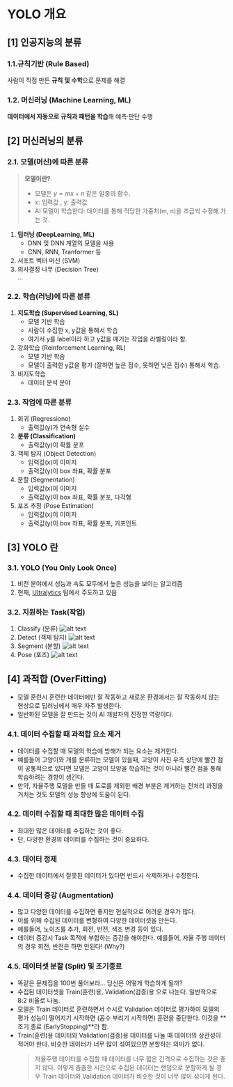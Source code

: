 # YOLO 개요

## [1] 인공지능의 분류

### 1.1.규칙기반 (Rule Based)
사람이 직접 만든 **규칙 및 수학**으로 문제를 해결  

### 1.2. 머신러닝 (Machine Learning, ML)
**데이터에서 자동으로 규칙과 패턴을 학습**해 예측·판단 수행  

## [2] 머신러닝의 분류

### 2.1. 모델(머신)에 따른 분류

> **모델이란?**  
> - 모델은 $y=mx+n$ 같은 일종의 함수.  
> - x: 입력값 , y: 출력값  
> - AI 모델이 학습한다: 데이터를 통해 적당한 가중치(m, n)을 조금씩 수정해 가는 것.


1. **딥러닝 (DeepLearning, ML)**  
    - DNN 및 DNN 계열의 모델을 사용
    - CNN, RNN, Tranformer 등
1. 서포트 벡터 머신 (SVM)
1. 의사결정 나무 (Decision Tree)    
...


### 2.2. 학습(러닝)에 따른 분류
1. **지도학습 (Supervised Learning, SL)**
    - 모델 기반 학습
    - 사람이 수집한 x, y값을 통해서 학습
    - 여기서 y를 label이라 하고 y값을 매기는 작업을 라벨링이라 함.
1. 강화학습 (Reinforcement Learning, RL)
    - 모델 기반 학습
    - 모델이 출력한 y값을 평가 (잘하면 높은 점수, 못하면 낮은 점수) 통해서 학습.
1. 비지도학습
    - 데이터 분석 분야

### 2.3. 작업에 따른 분류
1. 회귀 (Regressiono)
    - 출력값(y)가 연속형 실수
1. **분류 (Classification)**
    - 출력값(y)이 확률 분포
1. 객체 탐지 (Object Detection)
    - 입력값(x)이 이미지
    - 출력값(y)이 box 좌표, 확률 분포
1. 분할 (Segmentation)
    - 입력값(x)이 이미지
    - 출력값(y)이 box 좌표, 확률 분포, 다각형
1. 포즈 추정 (Pose Estimation)
    - 입력값(x)이 이미지
    - 출력값(y)이 box 좌표, 확률 분포, 키포인트


## [3] YOLO 란

### 3.1. YOLO (You Only Look Once)
1. 비전 분야에서 성능과 속도 모두에서 높은 성능을 보이는 알고리즘
1. 현재, [Ultralytics](https://docs.ultralytics.com/) 팀에서 주도하고 있음

### 3.2. 지원하는 Task(작업)
1. Classify (분류)
    ![alt text](https://github.com/ultralytics/docs/releases/download/0/image-classification-examples.avif)
1. Detect (객체 탐지)
    ![alt text](https://github.com/ultralytics/docs/releases/download/0/object-detection-examples.avif)
1. Segment (분할)
    ![alt text](https://github.com/ultralytics/docs/releases/download/0/instance-segmentation-examples.avif)
1. Pose (포즈)
    ![alt text](https://github.com/ultralytics/docs/releases/download/0/pose-estimation-examples.avif)


## [4] 과적합 (OverFitting)

- 모델 훈련시 훈련한 데이터에만 잘 작동하고 새로운 환경에서는 잘 작동하지 않는 현상으로 딥러닝에서 매우 자주 발생한다.
- 일반화된 모델을 잘 만드는 것이 AI 개발자의 진정한 역량이다.

### 4.1. 데이터 수집할 때 과적합 요소 제거
- 데이터를 수집할 때 모델의 학습에 방해가 되는 요소는 제거한다.
- 예를들어 고양이와 개를 분류하는 모델이 있을때, 고양이 사진 우측 상단에 빨간 점이 공통적으로 있다면 모델은 고양이 모양을 학습하는 것이 아니라 빨간 점을 통해 학습하려는 경향이 생긴다.
- 만약, 자율주행 모델을 만들 때 도로를 제외한 배경 부분은 제거하는 전처리 과정을 거치는 것도 모델의 성능 향상에 도움이 된다.

### 4.2. 데이터 수집할 때 최대한 많은 데이터 수집
- 최대한 많은 데이터를 수집하는 것이 좋다.
- 단, 다양한 환경의 데이터를 수집하는 것이 중요하다.

### 4.3. 데이터 정제
- 수집한 데이터에서 잘못된 데이터가 있다면 반드시 삭제하거나 수정한다.


### 4.4. 데이터 증강 (Augmentation)
- 많고 다양한 데이터를 수집하면 좋지만 현실적으로 어려운 경우가 많다.
- 이를 위해 수집된 데이터를 변형하여 다양한 데이터셋을 만든다.
- 예를들어, 노이즈를 추가, 회전, 반전, 색조 변경 등이 있다.
- 데이터 증강시 Task 목적에 부합하는 증강을 해야한다. 예를들어, 자율 주행 데이터의 경우 회전, 반전은 하면 안된다! (Why?)

### 4.5. 데이터셋 분할 (Split) 및 조기종료
- 똑같은 문제집을 100번 풀어보라... 당신은 어떻게 학습하게 될까?
- 수집된 데이터셋을 Train(훈련)용, Validation(검증)용 으로 나눈다. 일반적으로 8:2 비율로 나눔.
- 모델은 Train 데이터로 훈련하면서 수시로 Validation 데이터로 평가하여 모델의 평가 성능이 떨어지기 시작하면 (꼼수 부리기 시작하면) 훈련을 중단한다. 이것을 **조기 종료 (EarlyStopping)**라 함.
- Train(훈련)용 데이터와 Validation(검증)용 데이터를 나눌 때 데이터의 상관성이 적어야 한다. 비슷한 데이터가 너무 많이 섞여있으면 분할하는 의미가 없다.
    > 자율주행 데이터를 수집할 때 데이터를 너무 짧은 간격으로 수집하는 것은 좋지 않다. 이렇게 촘촘한 시간으로 수집된 데이터는 랜덤으로 분할하게 될 경우 Train 데이터와 Validation 데이터가 비슷한 것이 너무 많이 섞이게 된다.







